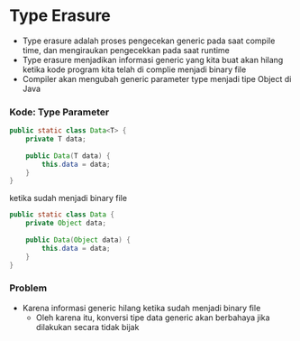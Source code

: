 # Type Erasure
- Type erasure adalah proses pengecekan generic pada saat compile time, dan mengiraukan pengecekkan pada saat runtime
- Type erasure menjadikan informasi generic yang kita buat akan hilang ketika kode program kita telah di complie menjadi binary file
- Compiler akan mengubah generic parameter type menjadi tipe Object di Java

### Kode: Type Parameter
```java
public static class Data<T> {
    private T data;
    
    public Data(T data) {
        this.data = data;
    }
}
```
ketika sudah menjadi binary file
```java
public static class Data {
    private Object data;
    
    public Data(Object data) {
        this.data = data;
    }
}
```

### Problem
- Karena informasi generic hilang ketika sudah menjadi binary file
  - Oleh karena itu, konversi tipe data generic akan berbahaya jika dilakukan secara tidak bijak